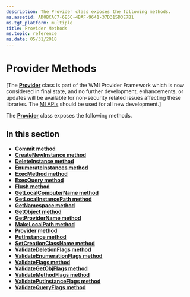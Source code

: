 ```yaml
---
description: The Provider class exposes the following methods.
ms.assetid: AD0BCAC7-6B5C-4BAF-9641-37D315D3E7B1
ms.tgt_platform: multiple
title: Provider Methods
ms.topic: reference
ms.date: 05/31/2018
---
```


# Provider Methods

\[The [**Provider**](/windows/desktop/api/Provider/nl-provider-provider) class is part of the WMI Provider Framework which is now considered in final state, and no further development, enhancements, or updates will be available for non-security related issues affecting these libraries. The [MI APIs](/previous-versions/windows/desktop/wmi_v2/windows-management-infrastructure) should be used for all new development.\]

The [**Provider**](/windows/desktop/api/Provider/nl-provider-provider) class exposes the following methods.

## In this section

-   [**Commit method**](/windows/desktop/api/Provider/nf-provider-provider-commit)
-   [**CreateNewInstance method**](/windows/desktop/api/Provider/nf-provider-provider-createnewinstance)
-   [**DeleteInstance method**](/windows/desktop/api/Provider/nf-provider-provider-deleteinstance(parsedobjectpath_long_methodcontext))
-   [**EnumerateInstances method**](/windows/desktop/api/Provider/nf-provider-provider-enumerateinstances)
-   [**ExecMethod method**](/windows/desktop/api/Provider/nf-provider-provider-execmethod(parsedobjectpath_bstr_long_cinstance_cinstance_methodcontext))
-   [**ExecQuery method**](/windows/desktop/api/Provider/nf-provider-provider-execquery)
-   [**Flush method**](/windows/desktop/api/Provider/nf-provider-provider-flush)
-   [**GetLocalComputerName method**](/windows/desktop/api/Provider/nf-provider-provider-getlocalcomputername)
-   [**GetLocalInstancePath method**](/windows/desktop/api/Provider/nf-provider-provider-getlocalinstancepath)
-   [**GetNamespace method**](/windows/desktop/api/Provider/nf-provider-provider-getnamespace)
-   [**GetObject method**](/windows/desktop/api/Provider/nf-provider-provider-getobject(cinstance_long_cframeworkquery_))
-   [**GetProviderName method**](/windows/desktop/api/Provider/nf-provider-provider-getprovidername)
-   [**MakeLocalPath method**](/windows/desktop/api/Provider/nf-provider-provider-makelocalpath)
-   [**Provider method**](/windows/desktop/api/Provider/nf-provider-provider-provider)
-   [**PutInstance method**](/windows/desktop/api/Provider/nf-provider-provider-putinstance(constcinstance__long))
-   [**SetCreationClassName method**](/windows/desktop/api/Provider/nf-provider-provider-setcreationclassname)
-   [**ValidateDeletionFlags method**](/windows/desktop/api/Provider/nf-provider-provider-validatedeletionflags)
-   [**ValidateEnumerationFlags method**](/windows/desktop/api/Provider/nf-provider-provider-validateenumerationflags)
-   [**ValidateFlags method**](/windows/desktop/api/Provider/nf-provider-provider-validateflags)
-   [**ValidateGetObjFlags method**](/windows/desktop/api/Provider/nf-provider-provider-validategetobjflags)
-   [**ValidateMethodFlags method**](/windows/desktop/api/Provider/nf-provider-provider-validatemethodflags)
-   [**ValidatePutInstanceFlags method**](/windows/desktop/api/Provider/nf-provider-provider-validateputinstanceflags)
-   [**ValidateQueryFlags method**](/windows/desktop/api/Provider/nf-provider-provider-validatequeryflags)

 

 
